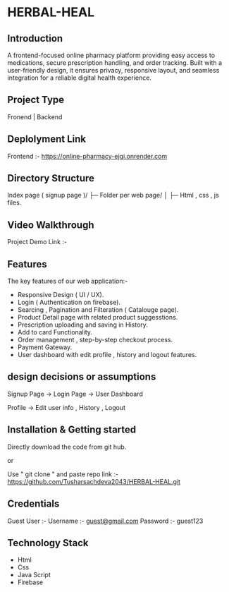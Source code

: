 # HERBAL-HEAL


## Introduction
A frontend-focused online pharmacy platform providing easy access to medications, secure prescription handling, and order tracking. Built with a user-friendly design, it ensures privacy, responsive layout, and seamless integration for a reliable digital health experience.


## Project Type
Fronend | Backend


## Deplolyment Link
Frontend :- https://online-pharmacy-ejgi.onrender.com


## Directory Structure
Index page ( signup page )/
├─ Folder per web page/
│  ├─ Html , css , js files.


## Video Walkthrough 
Project Demo Link :-


## Features
The key features of our web application:-

- Responsive Design ( UI / UX).
- Login ( Authentication on firebase).
- Searcing , Pagination and Filteration ( Catalouge page).
- Product Detail page with related product suggesstions.
- Prescription uploading and saving in History.
- Add to card Functionality.
- Order management , step-by-step checkout process.
- Payment Gateway.
- User dashboard with edit profile , history and logout features.


## design decisions or assumptions
Signup Page -> Login Page -> User Dashboard

Profile -> Edit user info , History , Logout 


## Installation & Getting started
Directly download the code from git hub.

or

Use " git clone " and paste repo link :- https://github.com/Tusharsachdeva2043/HERBAL-HEAL.git


## Credentials
Guest User :-
Username :- guest@gmail.com
Password :- guest123


## Technology Stack

- Html
- Css
- Java Script
- Firebase

